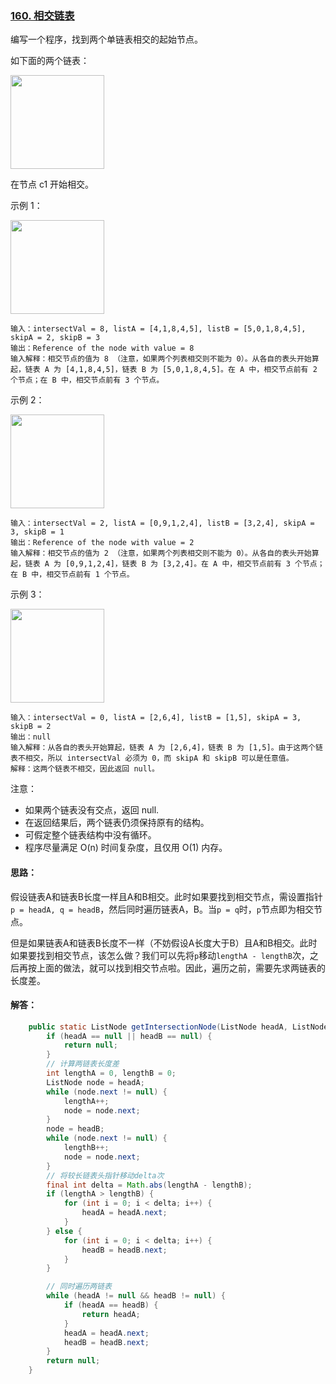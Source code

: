 ### [160. 相交链表](https://leetcode-cn.com/problems/intersection-of-two-linked-lists/description/)
编写一个程序，找到两个单链表相交的起始节点。

如下面的两个链表：

<img src="https://assets.leetcode-cn.com/aliyun-lc-upload/uploads/2018/12/14/160_statement.png" height="150">

在节点 c1 开始相交。

 

示例 1：

<img src="https://assets.leetcode-cn.com/aliyun-lc-upload/uploads/2018/12/14/160_example_1.png" height="150">

```
输入：intersectVal = 8, listA = [4,1,8,4,5], listB = [5,0,1,8,4,5], skipA = 2, skipB = 3
输出：Reference of the node with value = 8
输入解释：相交节点的值为 8 （注意，如果两个列表相交则不能为 0）。从各自的表头开始算起，链表 A 为 [4,1,8,4,5]，链表 B 为 [5,0,1,8,4,5]。在 A 中，相交节点前有 2 个节点；在 B 中，相交节点前有 3 个节点。
``` 

示例 2：

<img src="https://assets.leetcode.com/uploads/2018/12/13/160_example_2.png" height="150">

```
输入：intersectVal = 2, listA = [0,9,1,2,4], listB = [3,2,4], skipA = 3, skipB = 1
输出：Reference of the node with value = 2
输入解释：相交节点的值为 2 （注意，如果两个列表相交则不能为 0）。从各自的表头开始算起，链表 A 为 [0,9,1,2,4]，链表 B 为 [3,2,4]。在 A 中，相交节点前有 3 个节点；在 B 中，相交节点前有 1 个节点。
```

示例 3：

<img src="https://assets.leetcode-cn.com/aliyun-lc-upload/uploads/2018/12/14/160_example_3.png" height="150">

```
输入：intersectVal = 0, listA = [2,6,4], listB = [1,5], skipA = 3, skipB = 2
输出：null
输入解释：从各自的表头开始算起，链表 A 为 [2,6,4]，链表 B 为 [1,5]。由于这两个链表不相交，所以 intersectVal 必须为 0，而 skipA 和 skipB 可以是任意值。
解释：这两个链表不相交，因此返回 null。
```

注意：

* 如果两个链表没有交点，返回 null.
* 在返回结果后，两个链表仍须保持原有的结构。
* 可假定整个链表结构中没有循环。
* 程序尽量满足 O(n) 时间复杂度，且仅用 O(1) 内存。

#### 思路：
假设链表A和链表B长度一样且A和B相交。此时如果要找到相交节点，需设置指针`p = headA, q = headB`，然后同时遍历链表A，B。当`p = q`时，`p`节点即为相交节点。

但是如果链表A和链表B长度不一样（不妨假设A长度大于B）且A和B相交。此时如果要找到相交节点，该怎么做？我们可以先将`p`移动`lengthA - lengthB`次，之后再按上面的做法，就可以找到相交节点啦。因此，遍历之前，需要先求两链表的长度差。

#### 解答：
```Java
    public static ListNode getIntersectionNode(ListNode headA, ListNode headB) {
        if (headA == null || headB == null) {
            return null;
        }
        // 计算两链表长度差
        int lengthA = 0, lengthB = 0;
        ListNode node = headA;
        while (node.next != null) {
            lengthA++;
            node = node.next;
        }
        node = headB;
        while (node.next != null) {
            lengthB++;
            node = node.next;
        }
        // 将较长链表头指针移动delta次
        final int delta = Math.abs(lengthA - lengthB);
        if (lengthA > lengthB) {
            for (int i = 0; i < delta; i++) {
                headA = headA.next;
            }
        } else {
            for (int i = 0; i < delta; i++) {
                headB = headB.next;
            }
        }

        // 同时遍历两链表
        while (headA != null && headB != null) {
            if (headA == headB) {
                return headA;
            }
            headA = headA.next;
            headB = headB.next;
        }
        return null;
    }
```